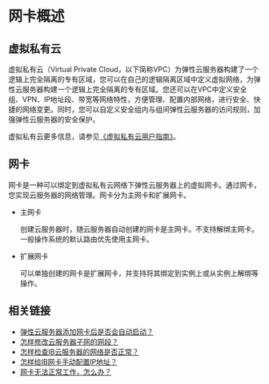 # 网卡概述<a name="ecs_03_0501"></a>

## 虚拟私有云<a name="section4350928322"></a>

虚拟私有云（Virtual Private Cloud，以下简称VPC）为弹性云服务器构建了一个逻辑上完全隔离的专有区域，您可以在自己的逻辑隔离区域中定义虚拟网络，为弹性云服务器构建一个逻辑上完全隔离的专有区域。您还可以在VPC中定义安全组、VPN、IP地址段、带宽等网络特性，方便管理、配置内部网络，进行安全、快捷的网络变更。同时，您可以自定义安全组内与组间弹性云服务器的访问规则，加强弹性云服务器的安全保护。

虚拟私有云更多信息，请参见[《虚拟私有云用户指南》](https://support.huaweicloud.com/vpc/index.html)。

## 网卡<a name="section184855421695"></a>

网卡是一种可以绑定到虚拟私有云网络下弹性云服务器上的虚拟网卡。通过网卡，您实现云服务器的网络管理。网卡分为主网卡和扩展网卡。

-   主网卡

    创建云服务器时，随云服务器自动创建的网卡是主网卡。不支持解绑主网卡。一般操作系统的默认路由优先使用主网卡。

-   扩展网卡

    可以单独创建的网卡是扩展网卡，并支持将其绑定到实例上或从实例上解绑等操作。


## 相关链接<a name="section1510718162215"></a>

-   [弹性云服务器添加网卡后是否会自动启动？](https://support.huaweicloud.com/ecs_faq/ecs_faq_1312.html)
-   [怎样修改云服务器子网的网段？](https://support.huaweicloud.com/ecs_faq/ecs_faq_1315.html)
-   [怎样检查IB云服务器的网络是否正常？](https://support.huaweicloud.com/ecs_faq/ecs_faq_1316.html)
-   [怎样给IB网卡手动配置IP地址？](https://support.huaweicloud.com/ecs_faq/ecs_faq_1317.html)
-   [网卡无法正常工作，怎么办？](https://support.huaweicloud.com/ecs_faq/ecs_faq_1318.html)


